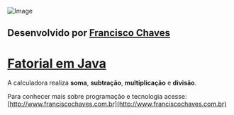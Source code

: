 ![Image](https://franciscojava.files.wordpress.com/2016/11/n-fatorial1.png?w=620)

## Desenvolvido por [Francisco Chaves](http://www.franciscochaves.com.br)

# [Fatorial em Java](https://franciscojava.wordpress.com/2017/01/04/fatorial-em-java/)

A calculadora realiza **soma**, **subtração**, **multiplicação** e **divisão**.

Para conhecer mais sobre programação e tecnologia acesse: [http://www.franciscochaves.com.br](http://www.franciscochaves.com.br)
